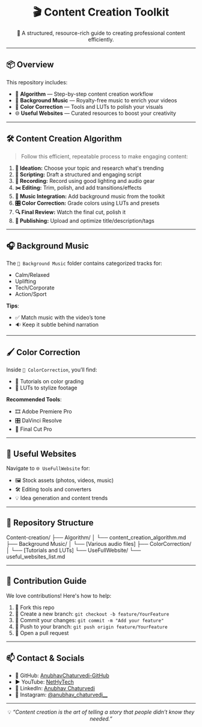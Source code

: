 <h1 align="center">🎬 Content Creation Toolkit</h1>
<p align="center">
  🚀 A structured, resource-rich guide to creating professional content efficiently.
</p>

---

## 📦 Overview

This repository includes:

- 🧠 **Algorithm** — Step-by-step content creation workflow  
- 🎵 **Background Music** — Royalty-free music to enrich your videos  
- 🎨 **Color Correction** — Tools and LUTs to polish your visuals  
- 🌐 **Useful Websites** — Curated resources to boost your creativity  

---

## 🛠️ Content Creation Algorithm

> Follow this efficient, repeatable process to make engaging content:

<ol>
  <li><strong>🎯 Ideation:</strong> Choose your topic and research what's trending</li>
  <li><strong>📝 Scripting:</strong> Draft a structured and engaging script</li>
  <li><strong>🎥 Recording:</strong> Record using good lighting and audio gear</li>
  <li><strong>✂️ Editing:</strong> Trim, polish, and add transitions/effects</li>
  <li><strong>🎼 Music Integration:</strong> Add background music from the toolkit</li>
  <li><strong>🎛️ Color Correction:</strong> Grade colors using LUTs and presets</li>
  <li><strong>🔍 Final Review:</strong> Watch the final cut, polish it</li>
  <li><strong>🚀 Publishing:</strong> Upload and optimize title/description/tags</li>
</ol>

---

## 🎧 Background Music

The `🎵 Background Music` folder contains categorized tracks for:

- Calm/Relaxed
- Uplifting
- Tech/Corporate
- Action/Sport

**Tips**:
- ✅ Match music with the video’s tone
- 🔉 Keep it subtle behind narration

---

## 🖌️ Color Correction

Inside `🎨 ColorCorrection`, you’ll find:

- 📼 Tutorials on color grading
- 🧪 LUTs to stylize footage

**Recommended Tools**:
- 🎞️ Adobe Premiere Pro  
- 🎛️ DaVinci Resolve  
- 🧰 Final Cut Pro  

---

## 🔗 Useful Websites

Navigate to `🌐 UseFullWebsite` for:

- 🖼️ Stock assets (photos, videos, music)  
- 🛠️ Editing tools and converters  
- 💡 Idea generation and content trends  

---

## 🧾 Repository Structure

Content-creation/
├── Algorithm/
│   └── content_creation_algorithm.md
├── Background Music/
│   └── [Various audio files]
├── ColorCorrection/
│   └── [Tutorials and LUTs]
└── UseFullWebsite/
└── useful_websites_list.md

---

## 🤝 Contribution Guide

We love contributions! Here's how to help:

1. 🍴 Fork this repo
2. 🌿 Create a new branch: `git checkout -b feature/YourFeature`
3. 💾 Commit your changes: `git commit -m "Add your feature"`
4. 🚀 Push to your branch: `git push origin feature/YourFeature`
5. 🔁 Open a pull request

---

## 📫 Contact & Socials

- 🐙 GitHub: [AnubhavChaturvedi-GitHub](https://github.com/AnubhavChaturvedi-GitHub)  
- ▶️ YouTube: [NetHyTech](https://www.youtube.com/@NetHyTech)  
- 👔 LinkedIn: [Anubhav Chaturvedi](https://www.linkedin.com/in/anubhav-chaturvedi/)  
- 📸 Instagram: [@anubhav_chaturvedi__](https://www.instagram.com/anubhav_chaturvedi__/)

---

<p align="center">
  💡 <em>“Content creation is the art of telling a story that people didn’t know they needed.”</em>
</p>


